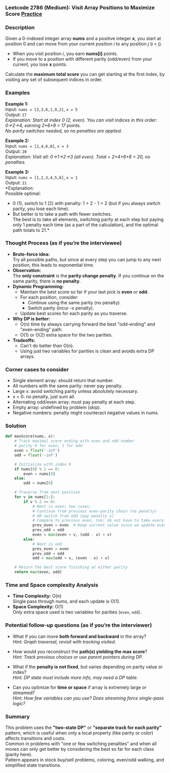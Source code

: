 ### Leetcode 2786 (Medium): Visit Array Positions to Maximize Score [Practice](https://leetcode.com/problems/visit-array-positions-to-maximize-score)

### Description  
Given a 0-indexed integer array **nums** and a positive integer **x**, you start at position 0 and can move from your current position *i* to any position *j* (i < j).  
- When you visit position *i*, you earn **nums[i]** points.
- If you move to a position with different parity (odd/even) from your current, you lose **x** points.

Calculate the **maximum total score** you can get starting at the first index, by visiting any set of subsequent indices in order.

### Examples  

**Example 1:**  
Input: `nums = [2,3,6,1,9,2]`, `x = 5`  
Output: `17`  
*Explanation: Start at index 0 (2, even). You can visit indices in this order: 0→2→4, earning 2+6+9 = 17 points.  
No parity switches needed, so no penalties are applied.*

**Example 2:**  
Input: `nums = [2,4,6,8]`, `x = 3`  
Output: `20`  
*Explanation: Visit all: 0→1→2→3 (all even). Total = 2+4+6+8 = 20, no penalties.*

**Example 3:**  
Input: `nums = [1,2,3,4,5,6]`, `x = 1`  
Output: `21`  
*Explanation:  
Possible optimal:  
- 0 (1), switch to 1 (2) with penalty: 1 + 2 - 1 = 2 (but if you always switch parity, you lose each time).  
- But better is to take a path with fewer switches.  
The best is to take all elements, switching parity at each step but paying only 1 penalty each time (as a part of the calculation), and the optimal path totals to 21.*

### Thought Process (as if you’re the interviewee)  
- **Brute-force idea:**  
  Try all possible paths, but since at every step you can jump to any next position, this leads to exponential time.
- **Observation:**  
  The **only constraint** is the **parity change penalty**. If you continue on the same parity, there is **no penalty**.
- **Dynamic Programming:**  
  - Maintain the best score so far if your last pick is **even** or **odd**.
  - For each position, consider:  
    - Continue using the same parity (no penalty).
    - Switch parity (incur -x penalty).
  - Update best scores for each parity as you traverse.
- **Why DP is better:**  
  - O(n) time by always carrying forward the best "odd-ending" and "even-ending" path.
  - O(1) or O(2) extra space for the two parities.
- **Tradeoffs:**  
  - Can't do better than O(n).  
  - Using just two variables for parities is clean and avoids extra DP arrays.

### Corner cases to consider  
- Single element array: should return that number.
- All numbers with the same parity: never pay penalty.
- Large x: avoid switching parity unless absolutely necessary.
- x = 0: no penalty, just sum all.
- Alternating odd/even array: must pay penalty at each step.
- Empty array: undefined by problem (skip).
- Negative numbers: penalty might counteract negative values in nums.

### Solution

```python
def maxScore(nums, x):
    # Track maximal score ending with even and odd number
    # parity 0 for even, 1 for odd
    even = float('-inf')
    odd = float('-inf')

    # Initialize with index 0
    if nums[0] % 2 == 0:
        even = nums[0]
    else:
        odd = nums[0]

    # Traverse from next position
    for v in nums[1:]:
        if v % 2 == 0:
            # Next is even; two cases:
            # Continue from previous even-parity chain (no penalty)
            # OR switch from odd (pay penalty x)
            # Compare to previous even, too: do not have to take every index
            prev_even = even  # Keep current value since we update even
            prev_odd = odd
            even = max(even + v, (odd - x) + v)
        else:
            # Next is odd
            prev_even = even
            prev_odd = odd
            odd = max(odd + v, (even - x) + v)

    # Return the best score finishing at either parity
    return max(even, odd)
```

### Time and Space complexity Analysis  

- **Time Complexity:** O(n)  
  Single pass through nums, and each update is O(1).
- **Space Complexity:** O(1)  
  Only extra space used is two variables for parities (`even`, `odd`).

### Potential follow-up questions (as if you’re the interviewer)  

- What if you can move **both forward and backward** in the array?  
  *Hint: Graph traversal, revisit with tracking visited.*

- How would you reconstruct the **path(s) yielding the max score**?  
  *Hint: Track previous choices or use parent pointers during DP.*

- What if the **penalty is not fixed**, but varies depending on parity value or index?  
  *Hint: DP state must include more info, may need a DP table.*

- Can you optimize for **time or space** if array is extremely large or streamed?  
  *Hint: How few variables can you use? Does streaming force single-pass logic?*

### Summary
This problem uses the **"two-state DP"** or **"separate track for each parity"** pattern, which is useful when only a local property (like parity or color) affects transitions and costs.  
Common in problems with "one or few switching penalties" and when all moves can only get better by considering the best so far for each class (parity here).  
Pattern appears in stock buy/sell problems, coloring, even/odd walking, and simplified state transitions.
